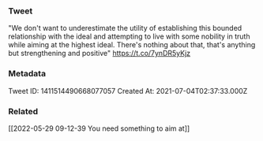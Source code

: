 ### Tweet
"We don't want to underestimate the utility of establishing this bounded relationship with the ideal and attempting to live with some nobility in truth while aiming at the highest ideal. There's nothing about that, that's anything but strengthening and positive" https://t.co/7ynDR5yKjz

### Metadata
Tweet ID: 1411514490668077057
Created At: 2021-07-04T02:37:33.000Z

### Related
[[2022-05-29 09-12-39 You need something to aim at]]


